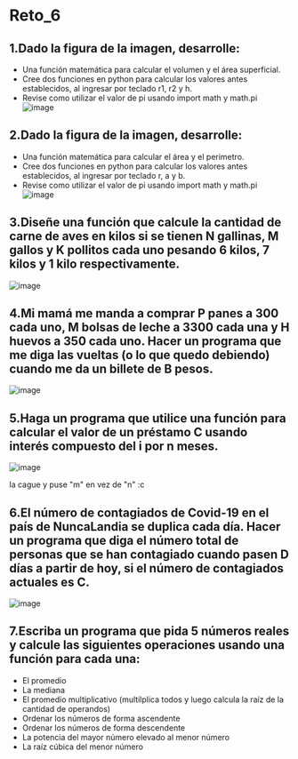 # Reto_6
## 1.Dado la figura de la imagen, desarrolle:
   + Una función matemática para calcular el volumen y el área superficial.
   + Cree dos funciones en python para calcular los valores antes establecidos, al ingresar por teclado r1, r2 y h.
   + Revise como utilizar el valor de pi usando import math y math.pi
![image](https://github.com/SergioSochaLuque/reto6/assets/141857054/20e90b0a-0b34-4964-82ec-397ea05b14ff)
## 2.Dado la figura de la imagen, desarrolle:
   + Una función matemática para calcular el área y el perimetro.
   + Cree dos funciones en python para calcular los valores antes establecidos, al ingresar por teclado r, a y b.
   + Revise como utilizar el valor de pi usando import math y math.pi
![image](https://github.com/SergioSochaLuque/reto6/assets/141857054/96c10581-aa61-4be2-a98f-dec222e46885)
## 3.Diseñe una función que calcule la cantidad de carne de aves en kilos si se tienen N gallinas, M gallos y K pollitos cada uno pesando 6 kilos, 7 kilos y 1 kilo respectivamente.
![image](https://github.com/SergioSochaLuque/reto6/assets/141857054/50d3286e-088b-4006-8e73-55ba30f9bd5a)
## 4.Mi mamá me manda a comprar P panes a 300 cada uno, M bolsas de leche a 3300 cada una y H huevos a 350 cada uno. Hacer un programa que me diga las vueltas (o lo que quedo debiendo) cuando me da un billete de B pesos.
![image](https://github.com/SergioSochaLuque/reto6/assets/141857054/6441dcb4-20d4-4687-9986-3b86aa5684c8)
## 5.Haga un programa que utilice una función para calcular el valor de un préstamo C usando interés compuesto del i por n meses.
![image](https://github.com/SergioSochaLuque/reto6/assets/141857054/9d31f00d-e11c-4da1-9a62-42d95920d286)

la cague y puse "m" en vez de "n" :c
## 6.El número de contagiados de Covid-19 en el país de NuncaLandia se duplica cada día. Hacer un programa que diga el número total de personas que se han contagiado cuando pasen D días a partir de hoy, si el número de contagiados actuales es C.
![image](https://github.com/SergioSochaLuque/reto6/assets/141857054/7cd865f6-2cb8-4474-84da-b03083812055)
## 7.Escriba un programa que pida 5 números reales y calcule las siguientes operaciones usando una función para cada una:
   + El promedio
   + La mediana
   + El promedio multiplicativo (multilplica todos y luego calcula la raíz de la cantidad de operandos)
   + Ordenar los números de forma ascendente
   + Ordenar los números de forma descendente
   + La potencia del mayor número elevado al menor número
   + La raíz cúbica del menor número










